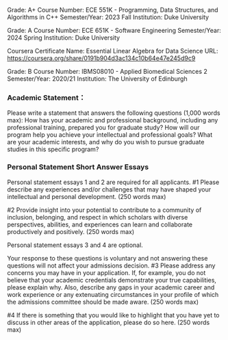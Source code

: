 Grade: A+
Course Number: ECE 551K - Programming, Data Structures, and Algorithms in C++
Semester/Year: 2023 Fall
Institution: Duke University



Grade: A
Course Number: ECE 651K - Software Engineering
Semester/Year: 2024 Spring
Institution: Duke University



Coursera Certificate Name: Essential Linear Algebra for Data Science
URL: https://coursera.org/share/0191b904d3ac134c10b64e47e245d9c9


Grade: B
Course Number: IBMS08010 - Applied Biomedical Sciences 2
Semester/Year: 2020/21
Institution: The University of Edinburgh







### Academic Statement：

Please write a statement that answers the following questions (1,000 words max):
How has your academic and professional background, including any professional training, prepared you for graduate study?
How will our program help you achieve your intellectual and professional goals?
What are your academic interests, and why do you wish to pursue graduate studies in this specific program?






### Personal Statement Short Answer Essays
Personal statement essays 1 and 2 are required for all applicants.
#1 Please describe any experiences and/or challenges that may have shaped your intellectual and personal development. (250 words max)


#2 Provide insight into your potential to contribute to a community of inclusion, belonging, and respect in which scholars with diverse perspectives, abilities, and experiences can learn and collaborate productively and positively. (250 words max)

Personal statement essays 3 and 4 are optional.

Your response to these questions is voluntary and not answering these questions will not affect your admissions decision.
#3 Please address any concerns you may have in your application. If, for example, you do not believe that your academic credentials demonstrate your true capabilities, please explain why. Also, describe any gaps in your academic career and work experience or any extenuating circumstances in your profile of which the admissions committee should be made aware. (250 words max)


#4 If there is something that you would like to highlight that you have yet to discuss in other areas of the application, please do so here. (250 words max)
